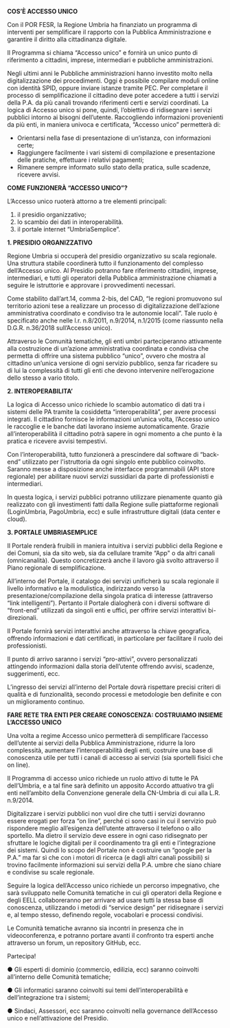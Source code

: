 **COS’È ACCESSO UNICO**

Con il POR FESR, la Regione Umbria ha finanziato un programma di interventi per semplificare il rapporto con la Pubblica Amministrazione e garantire il diritto alla cittadinanza digitale.

Il Programma si chiama “Accesso unico” e fornirà un unico punto di riferimento a cittadini, imprese, intermediari e pubbliche amministrazioni.

Negli ultimi anni le Pubbliche amministrazioni hanno investito molto nella digitalizzazione dei procedimenti. Oggi è possibile compilare moduli online con identità SPID, oppure inviare istanze tramite PEC. Per completare il processo di semplificazione il cittadino deve poter accedere a tutti i servizi della P.A. da più canali trovando riferimenti certi e servizi coordinati.
La logica di Accesso unico si pone, quindi, l’obiettivo di ridisegnare i servizi pubblici intorno ai bisogni dell’utente.
Raccogliendo informazioni provenienti da più enti, in maniera univoca e certificata, “Accesso unico” permetterà di:
-	Orientarsi nella fase di presentazione di un’istanza, con informazioni certe;
-	Raggiungere facilmente i vari sistemi di compilazione e presentazione delle pratiche, effettuare i relativi pagamenti;
-	Rimanere sempre informato sullo stato della pratica, sulle scadenze, ricevere avvisi.

**COME FUNZIONERÀ “ACCESSO UNICO”?**

L’Accesso unico ruoterà attorno a tre elementi principali:
1.	il presidio organizzativo;
2.	lo scambio dei dati in interoperabilità.
3.	il portale internet “UmbriaSemplice”.


**1. PRESIDIO ORGANIZZATIVO**

Regione Umbria si occuperà del presidio organizzativo su scala regionale. Una struttura stabile coordinerà tutto il funzionamento del complesso dell’Accesso unico. Al Presidio potranno fare riferimento cittadini, imprese, intermediari, e tutti gli operatori della Pubblica amministrazione chiamati a seguire le istruttorie e approvare i provvedimenti necessari.

Come stabilito dall’art.14, comma 2-bis, del CAD, “le regioni promuovono sul territorio azioni tese a realizzare un processo di digitalizzazione dell’azione amministrativa coordinato e condiviso tra le autonomie locali”. Tale ruolo è specificato anche nelle l.r. n.8/2011, n.9/2014, n.1/2015 (come riassunto nella D.G.R. n.36/2018 sull’Accesso unico).

Attraverso le Comunità tematiche, gli enti umbri parteciperanno attivamente alla costruzione di un’azione amministrativa coordinata e condivisa che permetta di offrire una sistema pubblico “unico”, ovvero che mostra al cittadino un’unica versione di ogni servizio pubblico, senza far ricadere su di lui la complessità di tutti gli enti che devono intervenire nell’erogazione dello stesso a vario titolo.

**2. INTEROPERABILITA’**

La logica di Accesso unico richiede lo scambio automatico di dati tra i sistemi delle PA tramite la cosiddetta “interoperabilità”, per avere processi integrati.
Il cittadino fornisce le informazioni un’unica volta, l’Accesso unico le raccoglie e le banche dati lavorano insieme automaticamente. Grazie all’interoperabilità il cittadino potrà sapere in ogni momento a che punto è la pratica e ricevere avvisi tempestivi.

Con l’interoperabilità, tutto funzionerà a prescindere dal software di “back-end” utilizzato per l'istruttoria da ogni singolo ente pubblico coinvolto.
Saranno messe a disposizione anche interfacce programmabili (API store regionale) per abilitare nuovi servizi sussidiari da parte di professionisti e intermediari.

In questa logica, i servizi pubblici potranno utilizzare pienamente quanto già realizzato con gli investimenti fatti dalla Regione sulle piattaforme regionali (LoginUmbria, PagoUmbria, ecc) e sulle infrastrutture digitali (data center e cloud).

**3. PORTALE UMBRIASEMPLICE**

Il Portale renderà fruibili in maniera intuitiva i servizi pubblici della Regione e dei Comuni, sia da sito web, sia da cellulare tramite “App" o da altri canali (omnicanalità). Questo concretizzerà anche il lavoro già svolto attraverso il Piano regionale di semplificazione.

All’interno del Portale, il catalogo dei servizi unificherà su scala regionale il livello informativo e la modulistica, indirizzando verso la presentazione/compilazione della singola pratica di interesse (attraverso “link intelligenti”). Pertanto il Portale dialogherà con i diversi software di “front-end” utilizzati da singoli enti e uffici, per offrire servizi interattivi bi-direzionali.

Il Portale fornirà servizi interattivi anche attraverso la chiave geografica, offrendo informazioni e dati certificati, in particolare per facilitare il ruolo dei professionisti.

Il punto di arrivo saranno i servizi “pro-attivi”, ovvero personalizzati attingendo informazioni dalla storia dell’utente offrendo avvisi, scadenze, suggerimenti, ecc.

L’ingresso dei servizi all’interno del Portale dovrà rispettare precisi criteri di qualità e di funzionalità, secondo processi e metodologie ben definite e con un miglioramento continuo.


**FARE RETE TRA ENTI PER CREARE CONOSCENZA:
COSTRUIAMO INSIEME L’ACCESSO UNICO**

Una volta a regime Accesso unico permetterà di semplificare l’accesso dell’utente ai servizi della Pubblica Amministrazione, ridurre la loro complessità, aumentare l’interoperabilità degli enti, costruire una base di conoscenza utile per tutti i canali di accesso ai servizi (sia sportelli fisici che on line).

Il Programma di accesso unico richiede un ruolo attivo di tutte le PA dell’Umbria, e a tal fine sarà definito un apposito Accordo attuativo tra gli enti nell’ambito della Convenzione generale della CN-Umbria di cui alla L.R. n.9/2014.

Digitalizzare i servizi pubblici non vuol dire che tutti i servizi dovranno essere erogati per forza “on line”, perché ci sono casi in cui il servizio può rispondere meglio all’esigenza dell’utente attraverso il telefono o allo sportello. Ma dietro il servizio deve essere in ogni caso ridisegnato per sfruttare le logiche digitali per il coordinamento tra gli enti e l’integrazione dei sistemi. Quindi lo scopo del Portale non è costruire un “google per la P.A.” ma far sì che con i motori di ricerca (e dagli altri canali possibili) si trovino facilmente informazioni sui servizi della P.A. umbre che siano chiare e condivise su scale regionale.

Seguire la logica dell’Accesso unico richiede un percorso impegnativo, che sarà sviluppato nelle Comunità tematiche in cui gli operatori della Regione e degli EELL collaboreranno per arrivare ad usare tutti la stessa base di conoscenza, utilizzando i metodi di “service design” per ridisegnare i servizi e, al tempo stesso, definendo regole, vocabolari e processi condivisi.

Le Comunità tematiche avranno sia incontri in presenza che in videoconferenza, e potranno portare avanti il confronto tra esperti anche attraverso un forum, un repository GitHub, ecc.

Partecipa!

●	Gli esperti di dominio (commercio, edilizia, ecc) saranno coinvolti all’interno delle Comunità tematiche;

●	Gli informatici saranno coinvolti sui temi dell’interoperabilità e dell’integrazione tra i sistemi;

●	Sindaci, Assessori, ecc saranno coinvolti nella governance dell’Accesso unico e nell’attivazione del Presidio.
